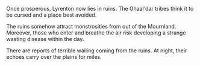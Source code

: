 Once prosperous, Lyrenton now lies in ruins. The Ghaal'dar tribes think it to be cursed and a place best avoided.

The ruins somehow attract monstrosities from out of the Mournland. Moreover, those who enter and breathe the air risk developing a strange wasting disease within the day.

There are reports of terrible wailing coming from the ruins. At night, their echoes carry over the plains for miles.